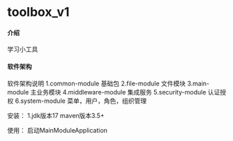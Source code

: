 # toolbox_v1

#### 介绍

学习小工具

#### 软件架构

软件架构说明
1.common-module 基础包
2.file-module 文件模块
3.main-module 主业务模块
4.middleware-module 集成服务
5.security-module 认证授权
6.system-module 菜单，用户，角色，组织管理

安装：
1.jdk版本17
maven版本3.5+

使用：
启动MainModuleApplication

